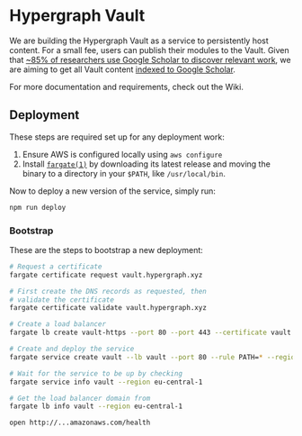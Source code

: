 # Hypergraph Vault

We are building the Hypergraph Vault as a service to persistently host content. For a small fee, users can publish their modules to the Vault. Given that [~85% of researchers use Google Scholar to discover relevant work](https://doi.org/10.1108/JD-03-2018-0047), we are aiming to get all Vault content [indexed to Google Scholar](https://scholar.google.com/intl/en/scholar/inclusion.html#overview).

For more documentation and requirements, check out the Wiki.

## Deployment

These steps are required set up for any deployment work:

1. Ensure AWS is configured locally using `aws configure`
1. Install [`fargate(1)`](https://github.com/awslabs/fargatecli) by downloading its latest release and moving the binary to a directory in your `$PATH`, like `/usr/local/bin`.

Now to deploy a new version of the service, simply run:

```bash
npm run deploy
```

### Bootstrap

These are the steps to bootstrap a new deployment:

```bash
# Request a certificate
fargate certificate request vault.hypergraph.xyz

# First create the DNS records as requested, then
# validate the certificate
fargate certificate validate vault.hypergraph.xyz

# Create a load balancer
fargate lb create vault-https --port 80 --port 443 --certificate vault.hypergraph.xyz --region eu-central-1

# Create and deploy the service
fargate service create vault --lb vault --port 80 --rule PATH=* --region eu-central-1

# Wait for the service to be up by checking
fargate service info vault --region eu-central-1

# Get the load balancer domain from
fargate lb info vault --region eu-central-1

open http://...amazonaws.com/health
```
